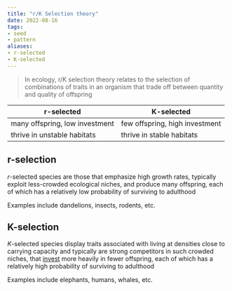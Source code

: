 ```yaml
---
title: "r/K Selection theory"
date: 2022-08-16
tags:
- seed
- pattern
aliases:
- r-selected
- K-selected
---
```


> In ecology, r/K selection theory relates to the selection of combinations of traits in an organism that trade off between quantity and quality of offspring

|r-selected|K-selected|
|--|--|
|many offspring, low investment| few offspring, high investment|
|thrive in unstable habitats|thrive in stable habitats|

## r-selection
_r_-selected species are those that emphasize high growth rates, typically exploit less-crowded ecological niches, and produce many offspring, each of which has a relatively low probability of surviving to adulthood

Examples include dandelions, insects, rodents, etc.

## K-selection
_K_-selected species display traits associated with living at densities close to carrying capacity and typically are strong competitors in such crowded niches, that [invest](https://en.wikipedia.org/wiki/Parental_investment "Parental investment") more heavily in fewer offspring, each of which has a relatively high probability of surviving to adulthood

Examples include elephants, humans, whales, etc.

